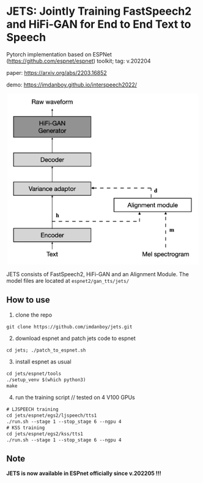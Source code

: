 # JETS: Jointly Training FastSpeech2 and HiFi-GAN for End to End Text to Speech

Pytorch implementation based on ESPNet (https://github.com/espnet/espnet) toolkit; tag: v.202204

paper: https://arxiv.org/abs/2203.16852

demo: https://imdanboy.github.io/interspeech2022/
<p align="center"><img src="figures/jets_fig.002.jpeg" alt="figure" width="500"/></p>

JETS consists of FastSpeech2, HiFi-GAN and an Alignment Module. The model files are located at `espnet2/gan_tts/jets/`

## How to use

1. clone the repo
```
git clone https://github.com/imdanboy/jets.git
```
2. download espnet and patch jets code to espnet
```
cd jets; ./patch_to_espnet.sh
```
3. install espnet as usual
```
cd jets/espnet/tools
./setup_venv $(which python3)
make
```
4. run the training script // tested on 4 V100 GPUs
```
# LJSPEECH training
cd jets/espnet/egs2/ljspeech/tts1
./run.sh --stage 1 --stop_stage 6 --ngpu 4
# KSS training
cd jets/espnet/egs2/kss/tts1
./run.sh --stage 1 --stop_stage 6 --ngpu 4
```

## Note
**JETS is now available in ESPnet officially since v.202205 !!!**
